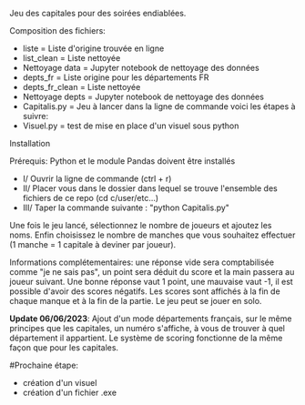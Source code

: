 Jeu des capitales pour des soirées endiablées.

Composition des fichiers:

- liste = Liste d'origine trouvée en ligne
- list_clean = Liste nettoyée
- Nettoyage data = Jupyter notebook de nettoyage des données
- depts_fr = Liste origine pour les départements FR
- depts_fr_clean = Liste nettoyée
- Nettoyage depts = Jupyter notebook de nettoyage des données
- Capitalis.py = Jeu à lancer dans la ligne de commande voici les étapes à suivre:
- Visuel.py = test de mise en place d'un visuel sous python

Installation

Prérequis: Python et le module Pandas doivent être installés 

- I/ Ouvrir la ligne de commande (ctrl + r)
- II/ Placer vous dans le dossier dans lequel se trouve l'ensemble des fichiers de ce repo (cd c/user/etc...)
- III/ Taper la commande suivante : "python Capitalis.py"

Une fois le jeu lancé, sélectionnez le nombre de joueurs et ajoutez les noms. Enfin choisissez le nombre de manches que vous souhaitez effectuer
(1 manche = 1 capitale à deviner par joueur).

Informations complétementaires: une réponse vide sera comptabilisée comme "je ne sais pas", un point sera déduit du score et la main passera au joueur suivant.
Une bonne réponse vaut 1 point, une mauvaise vaut -1, il est possible d'avoir des scores négatifs. Les scores sont affichés à la fin de chaque manque 
et à la fin de la partie.
Le jeu peut se jouer en solo.


**Update 06/06/2023**: Ajout d'un mode départements français, sur le même principes que les capitales, un numéro s'affiche, à vous de trouver à quel département il appartient. Le système de scoring fonctionne de la même façon que pour les capitales.

#Prochaine étape: 

- création d'un visuel
- création d'un fichier .exe
